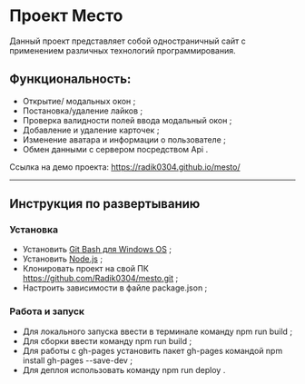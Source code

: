 # Проект Место
Данный проект представляет собой одностраничный сайт с применением различных технологий программирования.  

## Функциональность: 
* Открытие/ модальных окон ;
* Постановка/удаление лайков ;
* Проверка валидности полей ввода модальный окон ;
* Добавление и удаление карточек ;
* Изменение аватара и информации о пользователе ;
* Обмен данными с сервером посредством Api .

Ссылка на демо проекта: https://radik0304.github.io/mesto/

---
## Инструкция по развертыванию  

### Установка
* Установить  <a href="https://gitforwindows.org">Git Bash для Windows OS</a> ;  
* Установить <a href="https://nodejs.org/en/download/">Node.js</a> ;
* Клонировать проект на свой ПК https://github.com/Radik0304/mesto.git ;
* Настроить зависимости в файле package.json ;

### Работа и запуск
* Для локального запуска ввести в терминале команду npm run build ;
* Для сборки ввести команду npm run build ;  
* Для работы с gh-pages установить пакет gh-pages командой npm install gh-pages --save-dev ;
* Для деплоя использовать команду npm run deploy .

